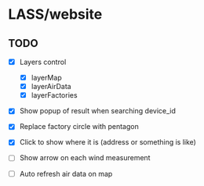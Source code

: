 # LASS/website

## TODO

- [x] Layers control
    - [x] layerMap
    - [x] layerAirData
    - [x] layerFactories
- [x] Show popup of result when searching device_id
- [x] Replace factory circle with pentagon
- [x] Click to show where it is (address or something is like)
- [ ] Show arrow on each wind measurement
- [ ] Auto refresh air data on map

